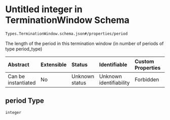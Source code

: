 # Untitled integer in TerminationWindow Schema

```txt
Types.TerminationWindow.schema.json#/properties/period
```

The length of the period in this termination window (in number of periods of type period_type)

| Abstract            | Extensible | Status         | Identifiable            | Custom Properties | Additional Properties | Access Restrictions | Defined In                                                                                       |
| :------------------ | :--------- | :------------- | :---------------------- | :---------------- | :-------------------- | :------------------ | :----------------------------------------------------------------------------------------------- |
| Can be instantiated | No         | Unknown status | Unknown identifiability | Forbidden         | Allowed               | none                | [TerminationWindow.schema.json\*](../types/TerminationWindow.schema.json "open original schema") |

## period Type

`integer`
